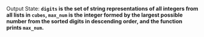Output State: **`digits` is the set of string representations of all integers from all lists in `cubes`, `max_num` is the integer formed by the largest possible number from the sorted digits in descending order, and the function prints `max_num`.**
